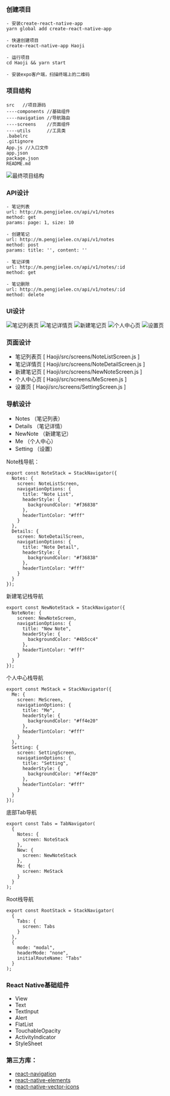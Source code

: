 ### 创建项目
~~~
- 安装create-react-native-app
yarn global add create-react-native-app

- 快速创建项目
create-react-native-app Haoji

- 运行项目
cd Haoji && yarn start

- 安装expo客户端，扫描终端上的二维码
~~~

### 项目结构
~~~
src   //项目源码      
----components //基础组件
----navigation //导航路由
----screens    //页面组件
----utils      //工具类
.babelrc
.gitignore
App.js //入口文件
app.json
package.json
README.md
~~~
![最终项目结构](http://upload-images.jianshu.io/upload_images/822243-7cd4b3fbf11b206b.png?imageMogr2/auto-orient/strip%7CimageView2/2/w/1240)


### API设计
~~~
- 笔记列表
url: http://m.pengjielee.cn/api/v1/notes
method: get
params: page: 1, size: 10

- 创建笔记
url: http://m.pengjielee.cn/api/v1/notes
method: post
params: title: '', content: ''

- 笔记详情
url: http://m.pengjielee.cn/api/v1/notes/:id
method: get

- 笔记删除
url: http://m.pengjielee.cn/api/v1/notes/:id
method: delete
~~~

### UI设计

![笔记列表页](http://upload-images.jianshu.io/upload_images/822243-b21bb904ef3e0fd6.png?imageMogr2/auto-orient/strip%7CimageView2/2/w/1240)
![笔记详情页](http://upload-images.jianshu.io/upload_images/822243-220d3271da4715e4.png?imageMogr2/auto-orient/strip%7CimageView2/2/w/1240)
![新建笔记页](http://upload-images.jianshu.io/upload_images/822243-bb9d8b43d7a91857.png?imageMogr2/auto-orient/strip%7CimageView2/2/w/1240)
![个人中心页](http://upload-images.jianshu.io/upload_images/822243-a7707f1fa6ba9f81.png?imageMogr2/auto-orient/strip%7CimageView2/2/w/1240)
![设置页](http://upload-images.jianshu.io/upload_images/822243-3bbf8a1b7a9d55bd.png?imageMogr2/auto-orient/strip%7CimageView2/2/w/1240)


### 页面设计
- 笔记列表页 [ Haoji/src/screens/NoteListScreen.js ]
- 笔记详情页 [ Haoji/src/screens/NoteDetailScreen.js ]
- 新建笔记页 [ Haoji/src/screens/NewNoteScreen.js ]
- 个人中心页 [ Haoji/src/screens/MeScreen.js ]
- 设置页 [ Haoji/src/screens/SettingScreen.js ]

### 导航设计
- Notes      （笔记列表）
- Details    （笔记详情） 
- NewNote （新建笔记）
- Me           （个人中心）
- Setting    （设置）

Note栈导航：
~~~
export const NoteStack = StackNavigator({
  Notes: {
    screen: NoteListScreen,
    navigationOptions: {
      title: "Note List",
      headerStyle: {
        backgroundColor: "#f36838"
      },
      headerTintColor: "#fff"
    }
  },
  Details: {
    screen: NoteDetailScreen,
    navigationOptions: {
      title: "Note Detail",
      headerStyle: {
        backgroundColor: "#f36838"
      },
      headerTintColor: "#fff"
    }
  }
});
~~~

新建笔记栈导航
~~~
export const NewNoteStack = StackNavigator({
  NoteNote: {
    screen: NewNoteScreen,
    navigationOptions: {
      title: "New Note",
      headerStyle: {
        backgroundColor: "#4b5cc4"
      },
      headerTintColor: "#fff"
    }
  }
});
~~~

个人中心栈导航
~~~
export const MeStack = StackNavigator({
  Me: {
    screen: MeScreen,
    navigationOptions: {
      title: "Me",
      headerStyle: {
        backgroundColor: "#ff4e20"
      },
      headerTintColor: "#fff"
    }
  },
  Setting: {
    screen: SettingScreen,
    navigationOptions: {
      title: "Setting",
      headerStyle: {
        backgroundColor: "#ff4e20"
      },
      headerTintColor: "#fff"
    }
  }
});
~~~

底部Tab导航
~~~
export const Tabs = TabNavigator(
  {
    Notes: {
      screen: NoteStack
    },
    New: {
      screen: NewNoteStack
    },
    Me: {
      screen: MeStack
    }
  }
);
~~~

Root栈导航
~~~
export const RootStack = StackNavigator(
  {
    Tabs: {
      screen: Tabs
    }
  },
  {
    mode: "modal",
    headerMode: "none",
    initialRouteName: "Tabs"
  }
);
~~~

### React Native基础组件
- View
- Text
- TextInput
- Alert
- FlatList
- TouchableOpacity
- ActivityIndicator
- StyleSheet

### 第三方库：
- [react-navigation](https://reactnavigation.org/)
- [react-native-elements](https://react-native-training.github.io/react-native-elements/)
- [react-native-vector-icons](https://github.com/oblador/react-native-vector-icons)

